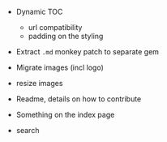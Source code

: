 * Dynamic TOC
  * url compatibility
  * padding on the styling

* Extract `.md` monkey patch to separate gem
* Migrate images (incl logo)
* resize images
* Readme, details on how to contribute
* Something on the index page
* search
